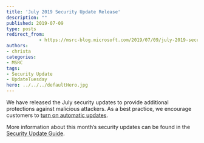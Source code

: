 ```yaml
---
title: 'July 2019 Security Update Release'
description: ""
published: 2019-07-09
type: posts
redirect_from:
            - https://msrc-blog.microsoft.com/2019/07/09/july-2019-security-update-release/
authors:
- christa
categories:
- MSRC
tags:
- Security Update
- UpdateTuesday
hero: ../../../defaultHero.jpg
---
```

We have released the July security updates to provide additional protections against malicious attackers. As a best practice, we encourage customers to [turn on automatic updates](https://nam06.safelinks.protection.outlook.com/?url=https%3A%2F%2Fsupport.microsoft.com%2Fen-us%2Fhelp%2F306525%2Fhow-to-configure-and-use-automatic-updates-in-windows&data=02%7C01%7CChrista.Anderson%40microsoft.com%7Cf2d1feeeb05e46c1985808d703f8a92c%7C72f988bf86f141af91ab2d7cd011db47%7C1%7C0%7C636982238828836610&sdata=x%2BdarlJVnOitYYWxg1FZj1C0AGWKaFcmbhYozDgYoOE%3D&reserved=0).

More information about this month’s security updates can be found in the [Security Update Guide](http://aka.ms/securityupdates).

<!-- wp:paragraph -->

<!-- /wp:paragraph -->
